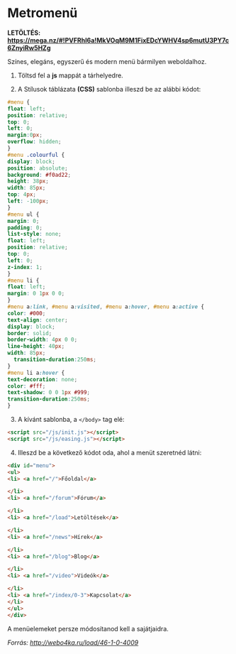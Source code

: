 # Metromenü

**LETÖLTÉS: https://mega.nz/#!PVFRhI6a!MkVOqM9M1FixEDcYWHV4sp6mutU3PY7c6ZnyiRw5HZg**

Színes, elegáns, egyszerű és modern menü bármilyen weboldalhoz.

1. Töltsd fel a **js** mappát a tárhelyedre.

2. A Stílusok táblázata **(CSS)** sablonba illeszd be az alábbi kódot: 

```css
#menu {  
float: left;  
position: relative;  
top: 0;  
left: 0;  
margin:0px;  
overflow: hidden;  
}  
#menu .colourful {  
display: block;  
position: absolute;  
background: #f0ad22;  
height: 38px;  
width: 85px;  
top: 4px;  
left: -100px;  
}  
#menu ul {  
margin: 0;  
padding: 0;  
list-style: none;  
float: left;  
position: relative;  
top: 0;  
left: 0;  
z-index: 1;  
}  
#menu li {  
float: left;  
margin: 0 1px 0 0;  
}  
#menu a:link, #menu a:visited, #menu a:hover, #menu a:active {  
color: #000;  
text-align: center;  
display: block;  
border: solid;  
border-width: 4px 0 0;  
line-height: 40px;  
width: 85px;  
  transition-duration:250ms;
}  
#menu li a:hover {  
text-decoration: none;  
color: #fff;  
text-shadow: 0 0 1px #999;  
transition-duration:250ms;
}
```

3. A kívánt sablonba, a `</body>` tag elé: 

```html
<script src="/js/init.js"></script>  
<script src="/js/easing.js"></script> 
```

4. Illeszd be a következő kódot oda, ahol a menüt szeretnéd látni: 

```html
<div id="menu">  
<ul>  
<li> <a href="/">Főoldal</a>  

</li>  
<li> <a href="/forum">Fórum</a>  

</li>  
<li> <a href="/load">Letöltések</a>  

</li>  
<li> <a href="/news">Hírek</a>  

</li>  
<li> <a href="/blog">Blog</a>  

</li>  
<li> <a href="/video">Videók</a>  

</li>  
<li> <a href="/index/0-3">Kapcsolat</a>  
</li>  
</ul>  
</div> 
```

A menüelemeket persze módosítanod kell a sajátjaidra. 

*Forrás: http://webo4ka.ru/load/46-1-0-4009*
